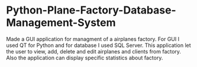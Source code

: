 # Python-Plane-Factory-Database-Management-System

Made a GUI application for managment of a airplanes factory. For GUI I used QT for Python and for database I used SQL Server. This application let the user to view, add, delete and edit airplanes and clients from factory. Also the application can display specific statistics about factory.
